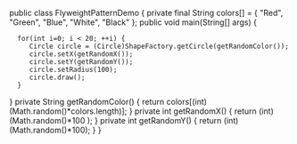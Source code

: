 public class FlyweightPatternDemo {
   private final String colors[] = { "Red", "Green", "Blue", "White", "Black" };
   public void main(String[] args) {

      for(int i=0; i < 20; ++i) {
         Circle circle = (Circle)ShapeFactory.getCircle(getRandomColor());
         circle.setX(getRandomX());
         circle.setY(getRandomY());
         circle.setRadius(100);
         circle.draw();
      }
   }
   private String getRandomColor() {
      return colors[(int)(Math.random()*colors.length)];
   }
   private int getRandomX() {
      return (int)(Math.random()*100 );
   }
   private int getRandomY() {
      return (int)(Math.random()*100);
   }
}
